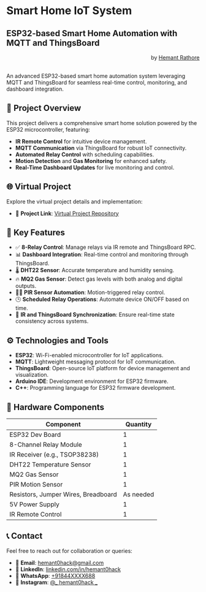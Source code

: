 # Smart Home IoT System
## ESP32-based Smart Home Automation with MQTT and ThingsBoard
<div style="text-align: right;">
    by <a href="https://www.linkedin.com/in/hemant0hack" target="_blank">Hemant Rathore</a>
</div>
<br>

An advanced ESP32-based smart home automation system leveraging MQTT and ThingsBoard for seamless real-time control, monitoring, and dashboard integration.

## 🚀 Project Overview

This project delivers a comprehensive smart home solution powered by the ESP32 microcontroller, featuring:
- **IR Remote Control** for intuitive device management.
- **MQTT Communication** via ThingsBoard for robust IoT connectivity.
- **Automated Relay Control** with scheduling capabilities.
- **Motion Detection** and **Gas Monitoring** for enhanced safety.
- **Real-Time Dashboard Updates** for live monitoring and control.
## 🌐 Virtual Project

Explore the virtual project details and implementation:

- 🔗 **Project Link**: <a href="https://github.com/Hemant0hack/Virtual_project" target="_blank">Virtual Project Repository</a>

## 🧠 Key Features

- ✅ **8-Relay Control**: Manage relays via IR remote and ThingsBoard RPC.
- 📊 **Dashboard Integration**: Real-time control and monitoring through ThingsBoard.
- 🌡️ **DHT22 Sensor**: Accurate temperature and humidity sensing.
- 🔥 **MQ2 Gas Sensor**: Detect gas levels with both analog and digital outputs.
- 🚶‍♂️ **PIR Sensor Automation**: Motion-triggered relay control.
- 🕒 **Scheduled Relay Operations**: Automate device ON/OFF based on time.
- 🔁 **IR and ThingsBoard Synchronization**: Ensure real-time state consistency across systems.

## ⚙️ Technologies and Tools

- **ESP32**: Wi-Fi-enabled microcontroller for IoT applications.
- **MQTT**: Lightweight messaging protocol for IoT communication.
- **ThingsBoard**: Open-source IoT platform for device management and visualization.
- **Arduino IDE**: Development environment for ESP32 firmware.
- **C++**: Programming language for ESP32 firmware development.

## 🔌 Hardware Components

| Component                  | Quantity |
|----------------------------|----------|
| ESP32 Dev Board            | 1        |
| 8-Channel Relay Module     | 1        |
| IR Receiver (e.g., TSOP38238) | 1     |
| DHT22 Temperature Sensor   | 1        |
| MQ2 Gas Sensor             | 1        |
| PIR Motion Sensor          | 1        |
| Resistors, Jumper Wires, Breadboard | As needed |
| 5V Power Supply            | 1        |
| IR Remote Control          | 1        |

## 📞 Contact

Feel free to reach out for collaboration or queries:

- 📧 **Email**: [hemant0hack@gmail.com](mailto:hemant0hack@gmail.com)
- 💼 **LinkedIn**: [linkedin.com/in/hemant0hack](https://www.linkedin.com/in/hemant0hack)
- 📱 **WhatsApp**: <a href="https://wa.me/918445952688?text=Hi%2C%20I%20am%20interested%20in%20this%20project%20can%20you%20provide%20me%20more%20details." target="_blank">+91844XXXX688</a>
- 📸 **Instagram**: <a href="https://www.instagram.com/_hemant0hack_" target="_blank">@_ hemant0hack _</a>